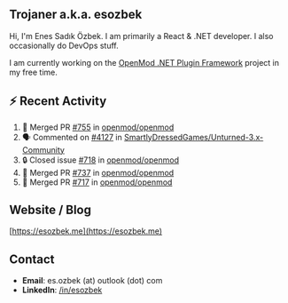 ##  Trojaner a.k.a. esozbek
Hi, I'm Enes Sadık Özbek. I am primarily a React & .NET developer. I also occasionally do DevOps stuff.

I am currently working on the [OpenMod .NET Plugin Framework](https://github.com/openmod/openmod) project in my free time. 

## :zap: Recent Activity

<!--START_SECTION:activity-->
1. 🎉 Merged PR [#755](https://github.com/openmod/openmod/pull/755) in [openmod/openmod](https://github.com/openmod/openmod)
2. 🗣 Commented on [#4127](https://github.com/SmartlyDressedGames/Unturned-3.x-Community/issues/4127#issuecomment-1762038154) in [SmartlyDressedGames/Unturned-3.x-Community](https://github.com/SmartlyDressedGames/Unturned-3.x-Community)
3. 🔒 Closed issue [#718](https://github.com/openmod/openmod/issues/718) in [openmod/openmod](https://github.com/openmod/openmod)
4. 🎉 Merged PR [#737](https://github.com/openmod/openmod/pull/737) in [openmod/openmod](https://github.com/openmod/openmod)
5. 🎉 Merged PR [#717](https://github.com/openmod/openmod/pull/717) in [openmod/openmod](https://github.com/openmod/openmod)
<!--END_SECTION:activity-->

## Website / Blog
[https://esozbek.me](https://esozbek.me)

## Contact
- **Email**: es.ozbek (at) outlook (dot) com
- **LinkedIn**: [/in/esozbek](https://linkedin.com/in/esozbek)
